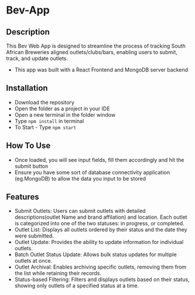 # Bev-App

## Description
This Bev Web App is designed to streamline the process of tracking South African Breweries aligned outlets/clubs/bars, enabling users to submit, track, and update outlets.
- This app was built with a React Frontend and MongoDB server backend

## Installation
- Download the repository
- Open the folder as a project in your IDE
- Open a new terminal in the folder window
- Type `npm install` in terminal
- To Start - Type `npm start` 

## How To Use
- Once loaded, you will see input fields, fill them accordingly and hit the submit button
- Ensure you have some sort of database connectivity application (eg.MongoDB) to allow the data you input to be stored

## Features
- Submit Outlets: Users can submit outlets with detailed descriptions(outlet Name and brand affilation) and location. Each outlet is categorized into one of the two statuses: in progress, or completed.
- Outlet List: Displays all outlets ordered by their status and the date they were submitted.
- Outlet Update: Provides the ability to update information for individual outlets.
- Batch Outlet Status Update: Allows bulk status updates for multiple outlets at once.
- Outlet Archival: Enables archiving specific outlets, removing them from the list while retaining their records.
- Status-based Filtering: Filters and displays outlets based on their status, showing only outlets of a specified status at a time.
